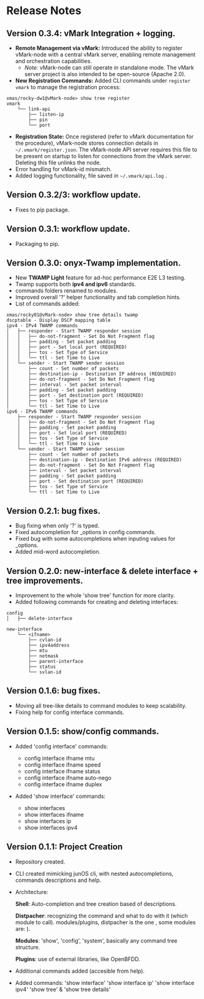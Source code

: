 # Release Notes

Version 0.3.4: vMark Integration + logging.
---------------------------------

- **Remote Management via vMark:** Introduced the ability to register vMark-node with a central vMark server, enabling remote management and orchestration capabilities.
    *   *Note:* vMark-node can still operate in standalone mode. The vMark server project is also intended to be open-source (Apache 2.0).
- **New Registration Commands:** Added CLI commands under `register vmark` to manage the registration process:
```
xmas/rocky-dw1@vMark-node> show tree register
vmark
    └── link-api
        ├── listen-ip
        ├── pin
        └── port
```
- **Registration State:** Once registered (refer to vMark documentation for the procedure), vMark-node stores connection details in `~/.vmark/register.json`. The vMark-node API server requires this file to be present on startup to listen for connections from the vMark server. Deleting this file unlinks the node.
- Error handling for vMark-id mismatch.
- Added logging functionality, file saved in `~/.vmark/api.log` .

Version 0.3.2/3: workflow update.
-------------------------

- Fixes to pip package.

Version 0.3.1: workflow update.
-------------------------

- Packaging to pip.

Version 0.3.0: onyx-Twamp implementation.
-------------------------

- New **TWAMP Light** feature for ad-hoc performance E2E L3 testing.
- Twamp supports both **ipv4 and ipv6** standards.
- commands folders renamed to modules.
- Improved overall '?' helper functionality and tab completion hints.
- List of commands added:

```
xmas/rocky01@vMark-node> show tree details twamp
dscptable - Display DSCP mapping table
ipv4 - IPv4 TWAMP commands
│   ├── responder - Start TWAMP responder session
│   │   ├── do-not-fragment - Set Do Not Fragment flag
│   │   ├── padding - Set packet padding
│   │   ├── port - Set local port (REQUIRED)
│   │   ├── tos - Set Type of Service
│   │   └── ttl - Set Time to Live
│   └── sender - Start TWAMP sender session
│       ├── count - Set number of packets
│       ├── destination-ip - Destination IP address (REQUIRED)
│       ├── do-not-fragment - Set Do Not Fragment flag
│       ├── interval - Set packet interval
│       ├── padding - Set packet padding
│       ├── port - Set destination port (REQUIRED)
│       ├── tos - Set Type of Service
│       └── ttl - Set Time to Live
ipv6 - IPv6 TWAMP commands
    ├── responder - Start TWAMP responder session
    │   ├── do-not-fragment - Set Do Not Fragment flag
    │   ├── padding - Set packet padding
    │   ├── port - Set local port (REQUIRED)
    │   ├── tos - Set Type of Service
    │   └── ttl - Set Time to Live
    └── sender - Start TWAMP sender session
        ├── count - Set number of packets
        ├── destination-ip - Destination IPv6 address (REQUIRED)
        ├── do-not-fragment - Set Do Not Fragment flag
        ├── interval - Set packet interval
        ├── padding - Set packet padding
        ├── port - Set destination port (REQUIRED)
        ├── tos - Set Type of Service
        └── ttl - Set Time to Live
```


Version 0.2.1: bug fixes.
-------------------------

- Bug fixing when only '?' is typed.
- Fixed autocompletion for _options in config commands.
- Fixed bug with some autocompletions when inputing values for _options.
- Added mid-word autocompletion.

Version 0.2.0: new-interface & delete interface + tree improvements.
-------------------------

- Improvement to the whole 'show tree' function for more clarity.
- Added following commands for creating and deleting interfaces:

```
config
│   ├── delete-interface

new-interface
    └── <ifname>
        ├── cvlan-id
        ├── ipv4address
        ├── mtu
        ├── netmask
        ├── parent-interface
        ├── status
        └── svlan-id
```

Version 0.1.6: bug fixes.
-------------------------

- Moving all tree-like details to command modules to keep scalability.
- Fixing help for config interface commands.

Version 0.1.5: show/config commands.
-------------------------
- Added 'config interface' commands:
	- config interface ifname mtu
	- config interface ifname speed
	- config interface ifname status
	- config interface ifname auto-nego
	- config interface ifname duplex
	
- Added 'show interface' commands:
	- show interfaces
	- show interfaces ifname
	- show interfaces ip
	- show interfaces ipv4

Version 0.1.1: Project Creation
-------------------------
- Repository created.
- CLI created mimicking junOS cli, with nested autocompletions, commands descriptions and help.
- Architecture:

  **Shell**:
  Auto-completion and tree creation based of descriptions.
  
  **Distpacher**: recognizing the command and what to do with it (which module to call). modules/plugins, distpacher is the one , some modules are: ).
  
  **Modules**: 'show', 'config', 'system', basically any command tree structure.
  
  **Plugins**: use of external libraries, like OpenBFDD.
  
- Additional commands added (accesible from help).
- Added commands:
  'show interface'
  'show interface ip'
  'show interface ipv4'
  'show tree' & 'show tree details'
